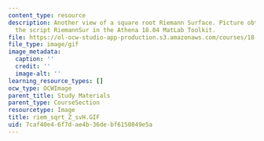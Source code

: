```yaml
---
content_type: resource
description: Another view of a square root Riemann Surface. Picture obtained using
  the script RiemannSur in the Athena 18.04 MatLab Toolkit.
file: https://ol-ocw-studio-app-production.s3.amazonaws.com/courses/18-04-complex-variables-with-applications-fall-1999/7caf40e46f7dae4b36debf6150849e5a_riem_sqrt_Z_svH.GIF
file_type: image/gif
image_metadata:
  caption: ''
  credit: ''
  image-alt: ''
learning_resource_types: []
ocw_type: OCWImage
parent_title: Study Materials
parent_type: CourseSection
resourcetype: Image
title: riem_sqrt_Z_svH.GIF
uid: 7caf40e4-6f7d-ae4b-36de-bf6150849e5a
---
```

